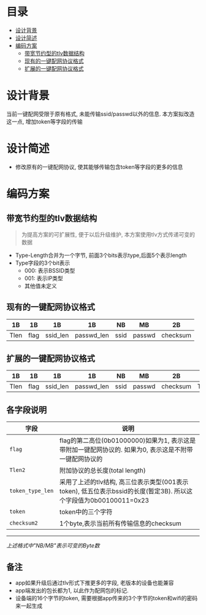 # <a name="目录">目录</a>
+ [设计背景](#设计背景)
+ [设计简述](#设计简述)
+ [编码方案](#编码方案)
    * [带宽节约型的tlv数据结构](#带宽节约型的tlv数据结构)
    * [现有的一键配网协议格式](#现有的一键配网协议格式)
    * [扩展的一键配网协议格式](#扩展的一键配网协议格式)

# <a name="设计背景">设计背景</a>

当前一键配网受限于原有格式, 未能传输ssid/passwd以外的信息. 本方案拟改造这一点, 增加token等字段的传输

# <a name="设计简述">设计简述</a>

+ 修改原有的一键配网协议, 使其能够传输包含token等字段的更多的信息

# <a name="编码方案">编码方案</a>

## <a name="带宽节约型的tlv数据结构">带宽节约型的tlv数据结构</a>

> 为提高方案的可扩展性, 便于以后升级维护, 本方案使用tlv方式传递可变的数据

+ Type-Length合并为一个字节, 前面3个bits表示type,后面5个表示length
+ Type字段的3个bit表示
    - 000: 表示BSSID类型
    - 001: 表示IP类型
    - 其他值未定义

## <a name="现有的一键配网协议格式">现有的一键配网协议格式</a>

| 1B      | 1B      | 1B          | 1B          | NB      | MB      | 2B
|---------|---------|-------------|-------------|---------|---------|-------------
| Tlen    | flag    | ssid_len    | passwd_len  | ssid    | passwd  | checksum


## <a name="扩展的一键配网协议格式">扩展的一键配网协议格式</a>
| 1B      | 1B      | 1B          | 1B          | NB      | MB      | 2B          | 1B      | 1B              | NB      | 1B
|---------|---------|-------------|-------------|---------|---------|-------------|---------|-----------------|---------|-------------
| Tlen    | flag    | ssid_len    | passwd_len  | ssid    | passwd  | checksum    | Tlen2   | token_type_len  | token   | checksum2


各字段说明
---
| 字段                | 说明
|---------------------|---------------------------------------------------------------------------------------------------------------------
| `flag`              | flag的第二高位(0b01000000)如果为1, 表示这是带附加一键配网协议的. 如果为0, 表示这是不附带一键配网协议的
| `Tlen2`             | 附加协议的总长度(total length)
| `token_type_len`    | 采用了上述的tlv结构, 高三位表示类型(001表示token), 低五位表示bssid的长度(暂定3B). 所以这个字段值为0b00100011=0x23
| `token`             | token中的三个字符
| `checksum2`         | 1个byte,表示当前所有传输信息的checksum

---
*上述格式中"NB/MB"表示可变的Byte数*


备注
---
+ app如果升级后通过tlv形式下推更多的字段, 老版本的设备也能兼容
+ app端发出的包长都为1, 以此作为配网包的标记.
+ 设备端的16个字节的token, 需要根据app传来的3个字节的token和wifi的密码来一起生成

